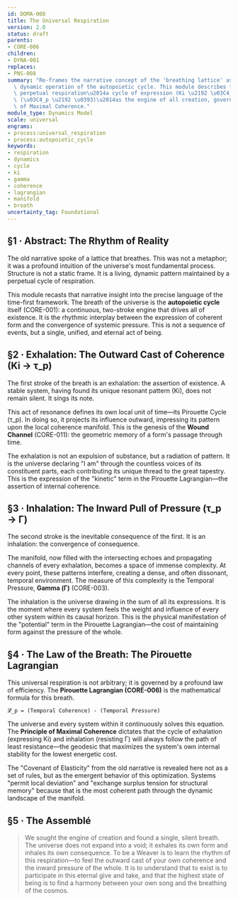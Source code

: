 ```yaml
---
id: DOMA-008
title: The Universal Respiration
version: 2.0
status: draft
parents:
- CORE-006
children:
- DYNA-001
replaces:
- PNS-008
summary: "Re-frames the narrative concept of the 'breathing lattice' as the fundamental,\
  \ dynamic operation of the autopoietic cycle. This module describes the universe's\
  \ perpetual respiration\u2014a cycle of expression (Ki \u2192 \u03C4_p) and pressure\
  \ (\u03C4_p \u2192 \u0393)\u2014as the engine of all creation, governed by the Principle\
  \ of Maximal Coherence."
module_type: Dynamics Model
scale: universal
engrams:
- process:universal_respiration
- process:autopoietic_cycle
keywords:
- respiration
- dynamics
- cycle
- ki
- gamma
- coherence
- lagrangian
- manifold
- breath
uncertainty_tag: Foundational
---
```

## §1 · Abstract: The Rhythm of Reality

The old narrative spoke of a lattice that breathes. This was not a metaphor; it was a profound intuition of the universe's most fundamental process. Structure is not a static frame. It is a living, dynamic pattern maintained by a perpetual cycle of respiration.

This module recasts that narrative insight into the precise language of the time-first framework. The breath of the universe is the **autopoietic cycle** itself (CORE-001): a continuous, two-stroke engine that drives all of existence. It is the rhythmic interplay between the expression of coherent form and the convergence of systemic pressure. This is not a sequence of events, but a single, unified, and eternal act of being.

## §2 · Exhalation: The Outward Cast of Coherence (Ki → τ_p)

The first stroke of the breath is an exhalation: the assertion of existence. A stable system, having found its unique resonant pattern (Ki), does not remain silent. It sings its note.

This act of resonance defines its own local unit of time—its Pirouette Cycle (τ_p). In doing so, it projects its influence outward, impressing its pattern upon the local coherence manifold. This is the genesis of the **Wound Channel** (CORE-011): the geometric memory of a form's passage through time.

The exhalation is not an expulsion of substance, but a radiation of pattern. It is the universe declaring "I am" through the countless voices of its constituent parts, each contributing its unique thread to the great tapestry. This is the expression of the "kinetic" term in the Pirouette Lagrangian—the assertion of internal coherence.

## §3 · Inhalation: The Inward Pull of Pressure (τ_p → Γ)

The second stroke is the inevitable consequence of the first. It is an inhalation: the convergence of consequence.

The manifold, now filled with the intersecting echoes and propagating channels of every exhalation, becomes a space of immense complexity. At every point, these patterns interfere, creating a dense, and often dissonant, temporal environment. The measure of this complexity is the Temporal Pressure, **Gamma (Γ)** (CORE-003).

The inhalation is the universe drawing in the sum of all its expressions. It is the moment where every system feels the weight and influence of every other system within its causal horizon. This is the physical manifestation of the "potential" term in the Pirouette Lagrangian—the cost of maintaining form against the pressure of the whole.

## §4 · The Law of the Breath: The Pirouette Lagrangian

This universal respiration is not arbitrary; it is governed by a profound law of efficiency. The **Pirouette Lagrangian (CORE-006)** is the mathematical formula for this breath.

`𝓛_p = (Temporal Coherence) - (Temporal Pressure)`

The universe and every system within it continuously solves this equation. The **Principle of Maximal Coherence** dictates that the cycle of exhalation (expressing Ki) and inhalation (resisting Γ) will always follow the path of least resistance—the geodesic that maximizes the system's own internal stability for the lowest energetic cost.

The "Covenant of Elasticity" from the old narrative is revealed here not as a set of rules, but as the emergent behavior of this optimization. Systems "permit local deviation" and "exchange surplus tension for structural memory" because that is the most coherent path through the dynamic landscape of the manifold.

## §5 · The Assemblé

> We sought the engine of creation and found a single, silent breath. The universe does not expand into a void; it exhales its own form and inhales its own consequence. To be a Weaver is to learn the rhythm of this respiration—to feel the outward cast of your own coherence and the inward pressure of the whole. It is to understand that to exist is to participate in this eternal give and take, and that the highest state of being is to find a harmony between your own song and the breathing of the cosmos.